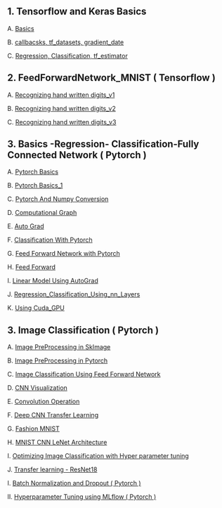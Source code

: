 ## 1. Tensorflow and Keras Basics
      
   A. [Basics](https://github.com/prajinkhadka/Tensorflow-2/blob/master/Tensorflow%20Basics/Tenosrflow_And_keras_basics.ipynb)
   
   B. [callbacsks, tf_datasets, gradient_date](https://github.com/prajinkhadka/Tensorflow-2/blob/master/Tensorflow%20Basics/callbacks%2Ctf_datassets%2Cgradient_tape.ipynb)
   
   C. [Regression, Classification, tf_estimator](https://github.com/prajinkhadka/Tensorflow-2/blob/master/Tensorflow%20Basics/Regression%2C%20Classification%2C%20TF_estimator.ipynb)


## 2. FeedForwardNetwork_MNIST ( Tensorflow )

   A. [Recognizing hand written digits_v1](https://github.com/prajinkhadka/Tensorflow-2/blob/master/Feed%20Forward%20Network_MNIST/recognizing_hand_written_digits_v1.ipynb)
   
   B. [Recognizing hand written digits_v2](https://github.com/prajinkhadka/Tensorflow-2/blob/master/Feed%20Forward%20Network_MNIST/recognizing_hand_written_digits_v2.ipynb)
   
   C. [Recognizing hand written digits_v3](https://github.com/prajinkhadka/Tensorflow-2/blob/master/Feed%20Forward%20Network_MNIST/recognizing_hand_written_digits_v3.ipynb) 
   
   
 ## 3. Basics -Regression- Classification-Fully Connected Network ( Pytorch )
 
   A. [Pytorch Basics](https://github.com/prajinkhadka/Deep-Learning-With-Tensorflow-and-Pytorch/blob/master/Basics%20-Regression-%20Classification-Fully%20Connected%20Network_Pytorch/basic.ipynb) 
   
   B. [Pytorch Basics_1](https://github.com/prajinkhadka/Deep-Learning-With-Tensorflow-and-Pytorch/blob/master/Basics%20-Regression-%20Classification-Fully%20Connected%20Network_Pytorch/More%20Bacisc%20Pytorch.ipynb)
   
   C. [Pytorch And Numpy Conversion](https://github.com/prajinkhadka/Deep-Learning-With-Tensorflow-and-Pytorch/blob/master/Basics%20-Regression-%20Classification-Fully%20Connected%20Network_Pytorch/ConversionBetweenPyTorchAndNumpy.ipynb)
   
   D. [Computational Graph](https://github.com/prajinkhadka/Deep-Learning-With-Tensorflow-and-Pytorch/blob/master/Basics%20-Regression-%20Classification-Fully%20Connected%20Network_Pytorch/Compututation%20Graph.ipynb)
   
   E. [Auto Grad](https://github.com/prajinkhadka/Deep-Learning-With-Tensorflow-and-Pytorch/blob/master/Basics%20-Regression-%20Classification-Fully%20Connected%20Network_Pytorch/AutoGrad%20-%20Gradients.ipynb)
   
   F. [Classification With Pytorch](https://github.com/prajinkhadka/Deep-Learning-With-Tensorflow-and-Pytorch/blob/master/Basics%20-Regression-%20Classification-Fully%20Connected%20Network_Pytorch/ClassificationPytorch.ipynb)
   
   G. [Feed Forward Network with Pytorch](https://github.com/prajinkhadka/Deep-Learning-With-Tensorflow-and-Pytorch/blob/master/Basics%20-Regression-%20Classification-Fully%20Connected%20Network_Pytorch/FFNetworksWithPyTorch.ipynb)
   
   H. [Feed Forward](https://github.com/prajinkhadka/Deep-Learning-With-Tensorflow-and-Pytorch/blob/master/Basics%20-Regression-%20Classification-Fully%20Connected%20Network_Pytorch/Feed_Forward.ipynb)
   
   I. [Linear Model Using AutoGrad](https://github.com/prajinkhadka/Deep-Learning-With-Tensorflow-and-Pytorch/blob/master/Basics%20-Regression-%20Classification-Fully%20Connected%20Network_Pytorch/Linear%20Model%20Using%20Auto%20Grad.ipynb)
   
   J. [Regression_Classification_Using_nn_Layers](https://github.com/prajinkhadka/Deep-Learning-With-Tensorflow-and-Pytorch/blob/master/Basics%20-Regression-%20Classification-Fully%20Connected%20Network_Pytorch/RegressionUsingNNLayersAndOptimizers.ipynb)
   
   K. [Using Cuda_GPU](https://github.com/prajinkhadka/Deep-Learning-With-Tensorflow-and-Pytorch/blob/master/Basics%20-Regression-%20Classification-Fully%20Connected%20Network_Pytorch/Using_Cuda.ipynbo)
   
    
 ## 3. Image Classification ( Pytorch )
 
   A. [Image PreProcessing in SkImage](https://github.com/prajinkhadka/Deep-Learning-With-Tensorflow-and-Pytorch/blob/master/Image%20Classification_Pytorch%20/Image%20Preprocessoing%20Techniques./Image%20preporcessing%20using%20skimage.ipynb)
   
   B. [Image PreProcessing in Pytorch](https://github.com/prajinkhadka/Deep-Learning-With-Tensorflow-and-Pytorch/blob/master/Image%20Classification_Pytorch%20/Image%20Preprocessoing%20Techniques./Image%20Preporcessing%20in%20Pytorch.ipynb)
   
   C. [Image Classification Using Feed Forward Network](https://github.com/prajinkhadka/Deep-Learning-With-Tensorflow-and-Pytorch/blob/master/Image%20Classification_Pytorch%20/Image%20Classification%20using%20CNN/mnist_dnn.ipynb)
   
   D. [CNN Visualization](https://github.com/prajinkhadka/Deep-Learning-With-Tensorflow-and-Pytorch/blob/master/Image%20Classification_Pytorch%20/Image%20Classification%20using%20CNN/CNN_Visualization.ipynb)
   
   E. [Convolution Operation](https://github.com/prajinkhadka/Deep-Learning-With-Tensorflow-and-Pytorch/blob/master/Image%20Classification_Pytorch%20/Image%20Classification%20using%20CNN/Convolution%20Operation.ipynb)
   
   F. [Deep CNN Transfer Learning](https://github.com/prajinkhadka/Deep-Learning-With-Tensorflow-and-Pytorch/blob/master/Image%20Classification_Pytorch%20/Image%20Classification%20using%20CNN/DeepCNN_transferLearning.ipynb)
   
   G. [Fashion MNIST](https://github.com/prajinkhadka/Deep-Learning-With-Tensorflow-and-Pytorch/blob/master/Image%20Classification_Pytorch%20/Image%20Classification%20using%20CNN/Fashion_MNIST.ipynb)
   
   H. [MNIST CNN LeNet Architecture](https://github.com/prajinkhadka/Deep-Learning-With-Tensorflow-and-Pytorch/blob/master/Image%20Classification_Pytorch%20/Image%20Classification%20using%20CNN/Mnist_CNN_LeNet.ipynb)
   
   I. [Optimizing Image Classification with Hyper parameter tuning](https://github.com/prajinkhadka/Deep-Learning-With-Tensorflow-and-Pytorch/blob/master/Image%20Classification_Pytorch%20/Image%20Classification%20using%20CNN/Optimizing_Image_Classification_with_Hyper_parameter_tuning_.ipynb)
   
   J. [Transfer learning - ResNet18](https://github.com/prajinkhadka/Deep-Learning-With-Tensorflow-and-Pytorch/blob/master/Image%20Classification_Pytorch%20/Image%20Classification%20using%20CNN/Transfer_Learning_ResNet18.ipynb)
   
I. [Batch Normalization and Dropout ( Pytorch )](https://github.com/prajinkhadka/Deep-Learning-With-Tensorflow-and-Pytorch/blob/master/Batch_Normalization_and_Dropout.ipynb)

II. [Hyperparameter Tuning using MLflow ( Pytorch )](https://github.com/prajinkhadka/Deep-Learning-With-Tensorflow-and-Pytorch/blob/master/Hyper_Parameter_tuning_using_MLFLOW.ipynb)
